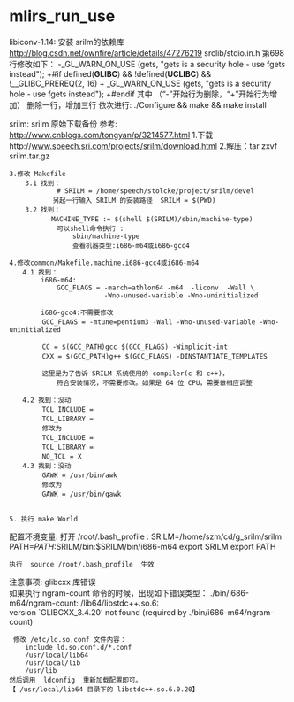 # mlirs_run_use


libiconv-1.14:
    安装 srilm的依赖库   http://blog.csdn.net/ownfire/article/details/47276219 
    srclib/stdio.in.h 第698行修改如下：
        -_GL_WARN_ON_USE (gets, "gets is a security hole - use fgets instead");
        +#if defined(__GLIBC__) && !defined(__UCLIBC__) && !__GLIBC_PREREQ(2, 16)
        + _GL_WARN_ON_USE (gets, "gets is a security hole - use fgets instead");
        +#endif
            其中 （“-”开始行为删除，“+”开始行为增加）
            删除一行，增加三行 
    依次进行: ./Configure  &&   make  &&  make install


srilm:
    srilm 原始下载备份 
    参考:  http://www.cnblogs.com/tongyan/p/3214577.html
    1.下载http://www.speech.sri.com/projects/srilm/download.html
    2.解压：tar zxvf srilm.tar.gz

    3.修改 Makefile 
        3.1 找到： 
                # SRILM = /home/speech/stolcke/project/srilm/devel
        　　　  另起一行输入 SRILM 的安装路径  SRILM = $(PWD)
        3.2 找到：
        　　　　MACHINE_TYPE := $(shell $(SRILM)/sbin/machine-type)
                可以shell命令执行 : 
                    sbin/machine-type 
                    查看机器类型:i686-m64或i686-gcc4

    4.修改common/Makefile.machine.i686-gcc4或i686-m64
    　　4.1 找到：
            i686-m64:
                GCC_FLAGS = -march=athlon64 -m64  -liconv  -Wall \
                            -Wno-unused-variable -Wno-uninitialized

            i686-gcc4:不需要修改
    　　　　　GCC_FLAGS = -mtune=pentium3 -Wall -Wno-unused-variable -Wno-uninitialized

    　　　　　CC = $(GCC_PATH)gcc $(GCC_FLAGS) -Wimplicit-int
    　　　　　CXX = $(GCC_PATH)g++ $(GCC_FLAGS) -DINSTANTIATE_TEMPLATES

    　　　　　这里是为了告诉 SRILM 系统使用的 compiler(c 和 c++)，
                符合安装情况，不需要修改。如果是 64 位 CPU，需要做相应调整

    　　4.2 找到：没动
    　　　　　TCL_INCLUDE =
    　　　　　TCL_LIBRARY =
    　　　　　修改为
    　　　　　TCL_INCLUDE =
    　　　　　TCL_LIBRARY =
    　　　　　NO_TCL = X　　
    　　4.3 找到：没动
    　　　　　GAWK = /usr/bin/awk   
    　　　　　修改为
    　　　　　GAWK = /usr/bin/gawk


    5. 执行 make World 


配置环境变量:
    打开 /root/.bash_profile :
        SRILM=/home/szm/cd/g_srilm/srilm
        PATH=$PATH:$SRILM/bin:$SRILM/bin/i686-m64
        export SRILM
        export PATH
       
    执行  source /root/.bash_profile  生效 


注意事项:
    glibcxx 库错误  
    如果执行 ngram-count 命令的时候，出现如下错误类型：
     ./bin/i686-m64/ngram-count: /lib64/libstdc++.so.6: \
         version `GLIBCXX_3.4.20' not found (required by ./bin/i686-m64/ngram-count)

     修改 /etc/ld.so.conf 文件内容：
        include ld.so.conf.d/*.conf
        /usr/local/lib64
        /usr/local/lib
        /usr/lib
    然后调用  ldconfig  重新加载配置即可。
    【 /usr/local/lib64 目录下的 libstdc++.so.6.0.20】



